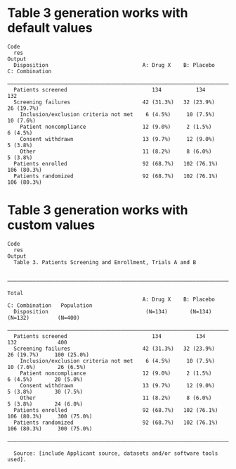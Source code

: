# Table 3 generation works with default values

    Code
      res
    Output
      Disposition                              A: Drug X    B: Placebo    C: Combination
      ——————————————————————————————————————————————————————————————————————————————————
      Patients screened                           134           134            132      
      Screening failures                       42 (31.3%)   32 (23.9%)      26 (19.7%)  
        Inclusion/exclusion criteria not met    6 (4.5%)     10 (7.5%)      10 (7.6%)   
        Patient noncompliance                  12 (9.0%)     2 (1.5%)        6 (4.5%)   
        Consent withdrawn                      13 (9.7%)     12 (9.0%)       5 (3.8%)   
        Other                                  11 (8.2%)     8 (6.0%)        5 (3.8%)   
      Patients enrolled                        92 (68.7%)   102 (76.1%)    106 (80.3%)  
      Patients randomized                      92 (68.7%)   102 (76.1%)    106 (80.3%)  

# Table 3 generation works with custom values

    Code
      res
    Output
      Table 3. Patients Screening and Enrollment, Trials A and B
      
      ————————————————————————————————————————————————————————————————————————————————————————————————
                                                                                              Total   
                                               A: Drug X    B: Placebo    C: Combination   Population 
      Disposition                               (N=134)       (N=134)        (N=132)         (N=400)  
      ————————————————————————————————————————————————————————————————————————————————————————————————
      Patients screened                           134           134            132             400    
      Screening failures                       42 (31.3%)   32 (23.9%)      26 (19.7%)     100 (25.0%)
        Inclusion/exclusion criteria not met    6 (4.5%)     10 (7.5%)      10 (7.6%)       26 (6.5%) 
        Patient noncompliance                  12 (9.0%)     2 (1.5%)        6 (4.5%)       20 (5.0%) 
        Consent withdrawn                      13 (9.7%)     12 (9.0%)       5 (3.8%)       30 (7.5%) 
        Other                                  11 (8.2%)     8 (6.0%)        5 (3.8%)       24 (6.0%) 
      Patients enrolled                        92 (68.7%)   102 (76.1%)    106 (80.3%)     300 (75.0%)
      Patients randomized                      92 (68.7%)   102 (76.1%)    106 (80.3%)     300 (75.0%)
      ————————————————————————————————————————————————————————————————————————————————————————————————
      
      Source: [include Applicant source, datasets and/or software tools used].

